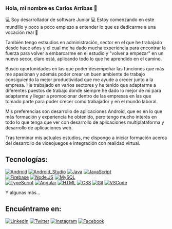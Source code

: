 ### Hola, mi nombre es Carlos Arribas 👋

💻 Soy desarrollador de software Junior 💻
Estoy comenzando en este mundillo y poco a poco empiezo a entender lo que es dedicarme a una vocación real 🙂

También tengo estsudios en administración, sector en el que he trabajado desde hace años y el cual me ha dado mucha experiencia para encontrar la fuerza para volver a embarcarme en el estudio y "volver a empezar" en un nuevo secor, claro está, aplicando todo lo que he aprendido en el camino.

Busco oportunidades en las que poder desempeñar las funciones que más me apasionan y además poder crear un buen ambiente de trabajo consiguiendo la mejor productividad que me ayude a crecer junto a la empresa.
He trabajado en varios sectores y he tenido que adaptarme a diferentes puestos de trabajo donde siempre he dado lo mejor de mi para adaptarme y llegar a promocionar dentro de las empresas en las que tomado parte para poder crecer como trabajador y en el mundo laboral.

Mis preferencias son desarrollo de aplicaciones Android, que es en lo que más formación y experiencia he obtenido, pero tengo mucho interés en todo lo que tenga que ver con desarrollo de aplicaciones multiplataforma y desarrollo de aplicaciones web.

Tras terminar mis actuales estudios, me dispongo a iniciar formación acerca del desarrollo de videojuegos e integración con realidad virtual.

## Tecnologías:
[![Android](https://img.shields.io/badge/Android-3DDC84?style=for-the-badge&logo=android&logoColor=white&labelColor=101010)]()
[![Android_Studio](https://img.shields.io/badge/Android_Studio-3DDC84?style=for-the-badge&logo=android-studio&logoColor=white&labelColor=101010)]()
[![Java](https://img.shields.io/badge/Java-007396?style=for-the-badge&logo=java&logoColor=white&labelColor=101010)]()
[![JavaScript](https://img.shields.io/badge/JavaScript-F7DF1E?style=for-the-badge&logo=javascript&logoColor=white&labelColor=101010)]()
</br>
[![Firebase](https://img.shields.io/badge/Firebase-FFCA28?style=for-the-badge&logo=firebase&logoColor=white&labelColor=101010)]()
[![Node.JS](https://img.shields.io/badge/Node.JS-339933?style=for-the-badge&logo=node.js&logoColor=white&labelColor=101010)]()
[![MySQL](https://img.shields.io/badge/MySQL-4479A1?style=for-the-badge&logo=mysql&logoColor=white&labelColor=101010)]()
</br>
[![TypeScript](https://img.shields.io/badge/TypeScript-007396?style=for-the-badge&logo=java&logoColor=white&labelColor=101010)]()
[![Angular](https://img.shields.io/badge/Angular-E4405F?style=for-the-badge&logo=java&logoColor=white&labelColor=101010)]()
[![HTML](https://img.shields.io/badge/HTML-3DDC84?style=for-the-badge&labelColor=101010)]()
[![CSS](https://img.shields.io/badge/CSS-1DA1F2?style=for-the-badge&labelColor=101010)]()
[![Git](https://img.shields.io/badge/Git-339933?style=for-the-badge&labelColor=101010)]()
[![VSCode](https://img.shields.io/badge/VSCode-0077B5?style=for-the-badge&logoColor=white&labelColor=101010)]()

Y algunas más...

## Encuéntrame en:
[![LinkedIn](https://img.shields.io/badge/LinkedIn-Carlos_Arribas-0077B5?style=for-the-badge&logo=linkedin&logoColor=white&labelColor=101010)](https://www.linkedin.com/in/carlos-arribas-%C3%A1lvarez-92bab6255/)
[![Twitter](https://img.shields.io/badge/Twitter-Carlos_Arribas-1DA1F2?style=for-the-badge&logo=twitter&logoColor=white&labelColor=101010)](https://twitter.com/Charlie2Secret)
[![Instagram](https://img.shields.io/badge/Instagram-Carlos_Arribas-E4405F?style=for-the-badge&logo=instagram&logoColor=white&labelColor=101010)](https://instagram.com/charlie2drums)
[![Facebook](https://img.shields.io/badge/Facebook-Carlos_Arribas-1877F2?style=for-the-badge&logo=facebook&logoColor=white&labelColor=101010)](https://facebook.com/carlos.arribasalvarez)
